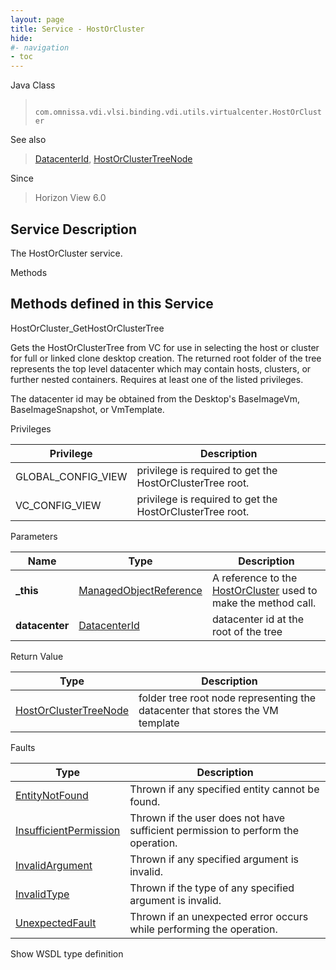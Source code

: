 ```yaml
---
layout: page
title: Service - HostOrCluster
hide:
#- navigation
- toc
---
```








Java Class
> ` com.omnissa.vdi.vlsi.binding.vdi.utils.virtualcenter.HostOrCluster`

See also
> [DatacenterId](vdi.entity.DatacenterId.md), [HostOrClusterTreeNode](vdi.utils.virtualcenter.HostOrCluster.HostOrClusterTreeNode.md)

Since
> Horizon View 6.0





## Service Description

The HostOrCluster service.

Methods

Methods defined in this Service
---
HostOrCluster_GetHostOrClusterTree




Gets the HostOrClusterTree from VC for use in selecting the host or cluster for full or linked clone desktop creation. The returned root folder of the tree represents the top level datacenter which may contain hosts, clusters, or further nested containers. Requires at least one of the listed privileges.

The datacenter id may be obtained from the Desktop's BaseImageVm, BaseImageSnapshot, or VmTemplate.

Privileges

Privilege |  Description
---|---
GLOBAL_CONFIG_VIEW|  privilege is required to get the HostOrClusterTree root.
VC_CONFIG_VIEW|  privilege is required to get the HostOrClusterTree root.



Parameters

Name| Type| Description
---|---|---
**_this**| [ManagedObjectReference](vmodl.ManagedObjectReference.md)|  A reference to the [HostOrCluster](vdi.utils.virtualcenter.HostOrCluster.md) used to make the method call.
**datacenter**| [DatacenterId](vdi.entity.DatacenterId.md)|  datacenter id at the root of the tree




Return Value

Type |  Description
---|---
[HostOrClusterTreeNode](vdi.utils.virtualcenter.HostOrCluster.HostOrClusterTreeNode.md)| folder tree root node representing the datacenter that stores the VM template



Faults

Type |  Description
---|---
[EntityNotFound](vdi.fault.EntityNotFound.md)| Thrown if any specified entity cannot be found.
[InsufficientPermission](vdi.fault.InsufficientPermission.md)| Thrown if the user does not have sufficient permission to perform the operation.
[InvalidArgument](vdi.fault.InvalidArgument.md)| Thrown if any specified argument is invalid.
[InvalidType](vdi.fault.InvalidType.md)| Thrown if the type of any specified argument is invalid.
[UnexpectedFault](vdi.fault.UnexpectedFault.md)| Thrown if an unexpected error occurs while performing the operation.

Show WSDL type definition












 
